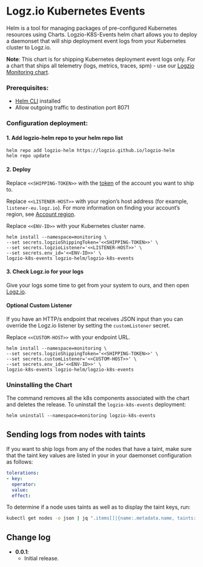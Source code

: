 # Logz.io Kubernetes Events

Helm is a tool for managing packages of pre-configured Kubernetes resources using Charts.
Logzio-K8S-Events helm chart allows you to deploy a daemonset that will ship deployment event logs from your Kubernetes cluster to Logz.io.


**Note**: This chart is for shipping Kubernetes deployment event logs only. For a chart that ships all telemetry (logs, metrics, traces, spm) - use our [Logzio Monitoring chart](https://github.com/logzio/logzio-helm/tree/master/charts/logzio-monitoring).


### Prerequisites:
* [Helm CLI](https://helm.sh/docs/intro/install/) installed
* Allow outgoing traffic to destination port 8071


### Configuration deployment:

#### 1. Add logzio-helm repo to your helm repo list

```shell
helm repo add logzio-helm https://logzio.github.io/logzio-helm
helm repo update
```

#### 2. Deploy

Replace `<<SHIPPING-TOKEN>>` with the [token](https://app.logz.io/#/dashboard/settings/general) of the account you want to ship to.

Replace `<<LISTENER-HOST>>` with your region’s host address (for example, `listener-eu.logz.io`). For more information on finding your account’s region, see [Account region](https://docs.logz.io/user-guide/accounts/account-region.html).

Replace `<<ENV-ID>>` with your Kubernetes cluster name.

```shell
helm install --namespace=monitoring \
--set secrets.logzioShippingToken='<<SHIPPING-TOKEN>>' \
--set secrets.logzioListener='<<LISTENER-HOST>>' \
--set secrets.env_id='<<ENV-ID>>' \
logzio-k8s-events logzio-helm/logzio-k8s-events
```

#### 3. Check Logz.io for your logs
Give your logs some time to get from your system to ours, and then open [Logz.io](https://app.logz.io/).


#### Optional Custom Listener
If you have an HTTP/s endpoint that receives JSON input than you can override the Logz.io listener by setting the `customListener` secret. 

Replace `<<CUSTOM-HOST>>` with your endpoint URL. 

```shell
helm install --namespace=monitoring \
--set secrets.logzioShippingToken='<<SHIPPING-TOKEN>>' \
--set secrets.customListener='<<CUSTOM-HOST>>' \
--set secrets.env_id='<<ENV-ID>>' \
logzio-k8s-events logzio-helm/logzio-k8s-events
```

### Uninstalling the Chart

The command removes all the k8s components associated with the chart and deletes the release.
To uninstall the `logzio-k8s-events` deployment:

```shell
helm uninstall --namespace=monitoring logzio-k8s-events
```

## Sending logs from nodes with taints

If you want to ship logs from any of the nodes that have a taint, make sure that the taint key values are listed in your in your daemonset configuration as follows:

```yaml
tolerations:
- key: 
  operator: 
  value: 
  effect: 
```

To determine if a node uses taints as well as to display the taint keys, run:

```sh
kubectl get nodes -o json | jq ".items[]|{name:.metadata.name, taints:.spec.taints}"
```


## Change log
 - **0.0.1**:
    - Initial release.
